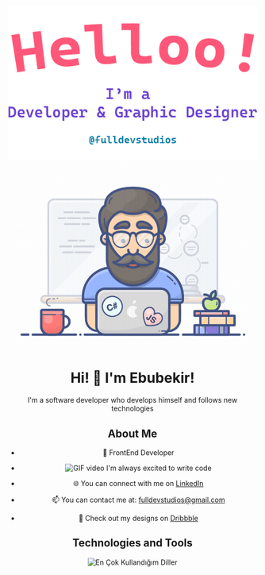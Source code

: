 <div align="center">
  <img alt="Merhaba, Ben Ebubekir. Açık kaynak geliştiriyorum!" src="./assets/gh-readme-header.png" />
  <img alt="GIF videosu" src="./assets/tenor.gif" />
  
# Hi! 👋 I'm Ebubekir! 

I'm a software developer who develops himself and follows new technologies

## About Me

<p>

- 💼 FrontEnd Developer
</p>
<p>

- <img alt="GIF video" src="https://camo.githubusercontent.com/63371d36886ee658f5a97401f393e1ab1684b2fd3de674b8f5efc7d410b2a3d0/68747470733a2f2f6d656469612e67697068792e636f6d2f6d656469612f57556c706c634d704f43456d5447427442572f67697068792e676966" height="15px"/> I'm always excited to write code
</p>
<p>

- 🌐 You can connect with me on [LinkedIn](https://www.linkedin.com/in/ebubekir-nazli-13esn/)
</p>
<p>

- 📫 You can contact me at: fulldevstudios@gmail.com
</p>
<p>

- 🎨 Check out my designs on [Dribbble](https://dribbble.com/devebu)
</p>



## Technologies and Tools

<p>
  <img src="https://github-readme-stats.vercel.app/api/top-langs/?username=ebu13&layout=compact&langs_count=14" alt="En Çok Kullandığım Diller" />
</p>
</div>